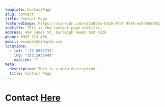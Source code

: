 ```yaml
---
template: ContactPage
slug: contact
title: Contact Page
featuredImage: https://ucarecdn.com/e22a858a-b420-47af-99f6-ed54b6860333/
subtitle: This is the contact page subtitle.
address: 404 James St, Burleigh Heads QLD 4220
phone: 0987 123 456
email: example@example.com
locations:
  - lat: "-27.9654732"
    lng: "153.2432449"
    mapLink: ""
meta:
  description: This is a meta description.
  title: Contact Page
---
```

# Contact [Here](https://fantastic-gaufre-a608da.netlify.app)